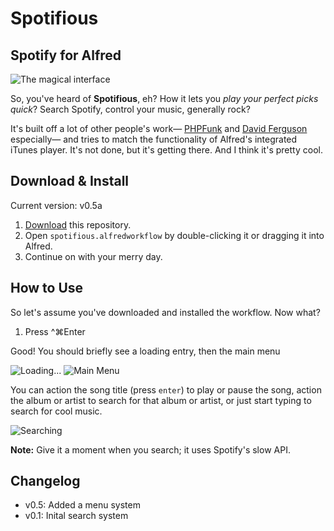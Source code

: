 # Spotifious #
## Spotify for Alfred ##

![The magical interface](http://f.cl.ly/items/0r1F1t1h1i2w1F2o100j/Screen%20Shot%202013-03-28%20at%201.06.32%20PM.png)

So, you've heard of **Spotifious**, eh? How it lets you *play your perfect picks quick*? Search Spotify, control your music, generally rock?

It's built off a lot of other people's work— [PHPFunk](https://github.com/phpfunk/alfred-spotify-controls) and [David Ferguson](http://jdfwarrior.tumblr.com/) especially— and tries to match the functionality of Alfred's integrated iTunes player. It's not done, but it's getting there. And I think it's pretty cool.

## Download & Install ##

Current version: v0.5a

1. [Download](https://github.com/citelao/Spotify-for-Alfred/archive/master.zip) this repository.
2. Open `spotifious.alfredworkflow` by double-clicking it or dragging it into Alfred.
3. Continue on with your merry day.

## How to Use ##

So let's assume you've downloaded and installed the workflow. Now what?

1. Press ^⌘Enter

Good! You should briefly see a loading entry, then the main menu

![Loading...](http://f.cl.ly/items/000G2a0E3y0k3g2R311Y/Screen%20Shot%202013-03-28%20at%201.18.27%20PM.png)
![Main Menu](http://f.cl.ly/items/0y1l3O2E212O3E0N331Y/Screen%20Shot%202013-03-28%20at%201.20.12%20PM.png)

You can action the song title (press `enter`) to play or pause the song, action the album or artist to search for that album or artist, or just start typing to search for cool music.

![Searching](http://f.cl.ly/items/0e1R1M2U1T3N2w1d3n3F/Screen%20Shot%202013-03-28%20at%201.22.04%20PM.png)

**Note:** Give it a moment when you search; it uses Spotify's slow API.

## Changelog ##

- v0.5: Added a menu system
- v0.1: Inital search system